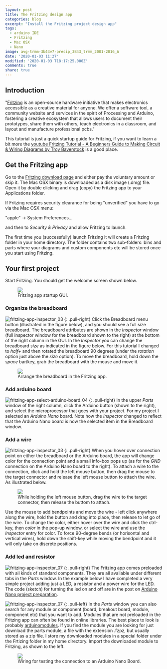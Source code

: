 ```yaml
---
layout: post
title: The Fritzing design app
categories: blog
excerpt: "Install the Fritzing project design app"
tags:
  - arduino IDE
  - Fritzing
  - Mac OSX
  - Nano
image: avg-trmm-3b43v7-precip_3B43_trmm_2001-2016_A
date: '2020-01-03 11:27'
modified: '2020-01-03 T18:17:25.000Z'
comments: true
share: true
---
```


## Introduction

"[Fritzing](https://fritzing.org/home/) is an open-source hardware initiative that makes electronics accessible as a creative material for anyone. We offer a software tool, a community website and services in the spirit of Processing and Arduino, fostering a creative ecosystem that allows users to document their prototypes, share them with others, teach electronics in a classroom, and layout and manufacture professional pcbs."

This tutorial is just a quick startup guide for <span class='app'>Fritzing</span>, if you want to learn a bit more the [youtube Fritzing Tutorial - A Beginners Guide to Making Circuit & Wiring Diagrams by Troy Baverstock](https://www.youtube.com/watch?v=-saXw1EipX0) is a good place.

## Get the Fritzing app

Go to the [Fritzing download page](https://fritzing.org/download/) and either pay the voluntary amount or skip it. The Mac OSX binary is downloaded as a disk image (<span class='app'>.dmg</span>) file. Open it by double clicking and drag (copy) the <span class='app'>Fritzing</span> app to your <span class='file'>Applications</span> folder.

If <span class='app'>Fritzing</span> requires security clearance for being "unverified" you have to go via the Mac OSX menu:

<span class='menu'>"apple" -> System Preferences... </span>

and then to _Security & Privacy_ and allow <span class='app'>Fritzing</span> to launch.

The first time you (successfully) launch <span class='app'>Fritzing</span> it will create a <span class='file'>Fritzing</span> folder in your home directory. The folder contains two sub-folders: <span class='file'>bins</span> and <span class='file'>parts</span> where your diagrams and custom components etc will be stored once you start using <span class='app'>Fritzing</span>.

## Your first project

Start <span class='app'>Fritzing</span>. You should get the welcome screen shown below.

<figure>
<img src="../../images/fritzing-app_01.png">
<figcaption> Fritzing app startup GUI.</figcaption>
</figure>

### Organize the breadboard

![fritzing-app-inspector_03](../../images/fritzing-app-inspector_03.png)
{: .pull-right}
Click the <span class='button'>Breadboard</span> menu button (illustrated in the figure below), and you should see a full size breadboard. The breadboard attributes are shown in the _Inspector_ window (full inspector window for the breadboard shown to the right) at the bottom of the right column in the GUI. In the _Inspector_ you can change the breadboard _size_ as indicated in the figure below. For this tutorial I changed to _half+_ and then rotated the breadboard 90 degrees (under the _rotation_ option just above the _size_ option). To move the breadboard, hold down the _space_ bar/key, grab the breadboard with the mouse and move it.

<figure>
<img src="../../images/fritzing-app_02.png">
<figcaption> Arrange the breadboard in the Fritzing app.</figcaption>
</figure>

### Add arduino board

![fritzing-app-select-arduino-board_04](../../images/fritzing-app-inspector_04.png)
{: .pull-right}
In the upper _Parts_ window of the right column, click the <span class='button'>Arduino</span> button (shown to the right), and select the microprocessor that goes with your project. For my project I selected an _Arduino Nano_ board. Note how the _Inspector_ changed to reflect that the Arduino Nano board is now the selected item in the Breadboard window.

### Add a wire

![fritzing-app-inspector_03](../../images/fritzing-app_05.png)
{: .pull-right}
When you hover over connection point on either the breadboard or the Arduino board, the app will change color for the connection point and a small info-box pops up (as for the _GND_ connection on the Arduino Nano board to the right). To attach a wire to the connection, click and hold the left mouse button, then drag the mouse to the target connector and release the left mouse button to attach the wire. As illustrated below.

<figure>
<img src="../../images/fritzing-app_06.png">
<figcaption> While holding the left mouse button, drag the wire to the target connector, then release the buttom to attach.</figcaption>
</figure>

Use the mouse to add bendpoints and move the wire - left click anywhere along the wire, hold the button and drag into place, then release to let go of the wire. To change the color, either hover over the wire and click the ctrl-key, then _color_ in the pop-up window, or select the wire and use the _Inspector_ entry for color. To force 90-degree bends (or horisontal and vertical wires), hold down the shift-key while moving the bendpoint and it will only take on discrete positions.

### Add led and resistor

![fritzing-app-inspector_07](../../images/fritzing-app_07.png)
{: .pull-right}
The <span class='app'>Fritzing</span> app comes preloaded with all kinds of standard components. They are all available under different tabs in the _Parts_ window. In the example below I have completed a very simple project adding just a LED, a resistor and a power wire for the LED. The code (sketch) for turning the led on and off are in the post on [Arduino Nano project preparation](../arduino-nano-setup).

![fritzing-app-inspector_07](../../images/fritzing-app_08.png)
{: .pull-left}
In the _Parts_ window you can also search for any module or component (board, breakout board, module, component etc) that you want to add. Modules that are not preloaded in the <span class='app'>Fritzing</span> app can often be found in online libraries. The best place to look is probably [arduinomodules](https://arduinomodules.info). If you find the module you are looking for just download the parts module, a file with the extension <span class='file'>.fzpz</span>, but usually stored as a <span class='file'>zip</span> file. I store my downloaded modules in a special folder under the <span class='file'>Frtizing</span> folder in my home directory. Import the downloaded module to <span class='app'>Fritzing</span>, as shown to the left.

<figure>
<img src="../../images/nano-single-led-d7_bb.png">
<figcaption> Wiring for testing the connection to an Arduino Nano Board.</figcaption>
</figure>
